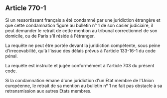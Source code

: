 Article 770-1
----
Si un ressortissant français a été condamné par une juridiction étrangère et que
cette condamnation figure au bulletin n° 1 de son casier judiciaire, il peut
demander le retrait de cette mention au tribunal correctionnel de son domicile,
ou de Paris s'il réside à l'étranger.

La requête ne peut être portée devant la juridiction compétente, sous peine
d'irrecevabilité, qu'à l'issue des délais prévus à l'article 133-16-1 du code
pénal.

La requête est instruite et jugée conformément à l'article 703 du présent code.

Si la condamnation émane d'une juridiction d'un Etat membre de l'Union
européenne, le retrait de sa mention au bulletin n° 1 ne fait pas obstacle à sa
retransmission aux autres Etats membres.
